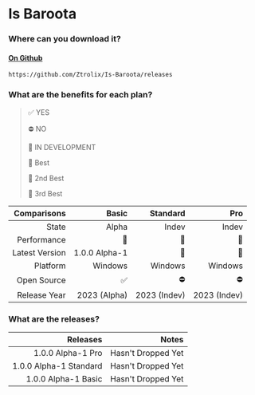 # Is Baroota

### Where can you download it?

#### [On Github](https://github.com/Ztrolix/ZtrolixOS/releases)
    https://github.com/Ztrolix/Is-Baroota/releases

### What are the benefits for each plan?

> ✅ YES 
> 
> ⛔ NO 
> 
> 🚧 IN DEVELOPMENT 
> 
> 🥇 Best 
> 
> 🥈 2nd Best 
> 
> 🥉 3rd Best 
 
| Comparisons | Basic | Standard | Pro |
|------------:|----------:|--------:|------:|
| State | Alpha | Indev | Indev |
| Performance | 🥉 | 🥇 |  🥈 |
| Latest Version | 1.0.0 Alpha-1 | 🚧 | 🚧 |
| Platform | Windows | Windows | Windows |
| Open Source | ✅ | ⛔ |  ⛔ |
| Release Year | 2023 (Alpha) | 2023 (Indev) |  2023 (Indev) |

### What are the releases?
 
| Releases | Notes |
|---------:|------:|
| 1.0.0 Alpha-1 Pro | Hasn't Dropped Yet |
| 1.0.0 Alpha-1 Standard | Hasn't Dropped Yet |
| 1.0.0 Alpha-1 Basic | Hasn't Dropped Yet |
